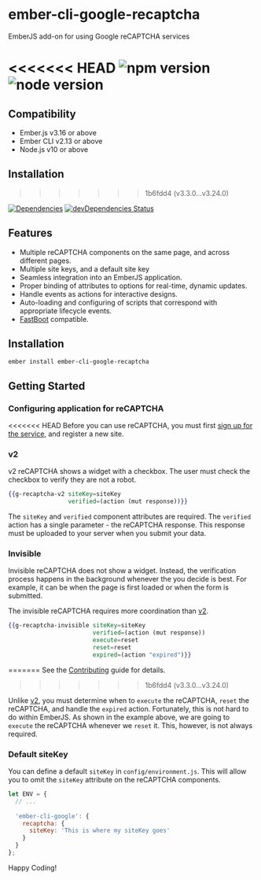 # ember-cli-google-recaptcha

EmberJS add-on for using Google reCAPTCHA services

<<<<<<< HEAD
![npm version](https://img.shields.io/npm/v/ember-cli-google-recaptcha.svg)
![node version](https://img.shields.io/node/v/ember-cli-google-recaptcha.svg)
=======

Compatibility
------------------------------------------------------------------------------

* Ember.js v3.16 or above
* Ember CLI v2.13 or above
* Node.js v10 or above


Installation
------------------------------------------------------------------------------
>>>>>>> 1b6fdd4 (v3.3.0...v3.24.0)

[![Dependencies](https://david-dm.org/onehilltech/ember-cli-google-recaptcha.svg)](https://david-dm.org/onehilltech/ember-cli-google-recaptcha)
[![devDependencies Status](https://david-dm.org/onehilltech/ember-cli-google-recaptcha/dev-status.svg)](https://david-dm.org/onehilltech/ember-cli-google-recaptcha?type=dev)

## Features

* Multiple reCAPTCHA components on the same page, and across different pages.
* Multiple site keys, and a default site key
* Seamless integration into an EmberJS application.
* Proper binding of attributes to options for real-time, dynamic updates.
* Handle events as actions for interactive designs.
* Auto-loading and configuring of scripts that correspond with appropriate lifecycle events.
* [FastBoot](https://www.ember-fastboot.com/) compatible.

## Installation

    ember install ember-cli-google-recaptcha
    
## Getting Started

### Configuring application for reCAPTCHA

<<<<<<< HEAD
Before you can use reCAPTCHA, you must first [sign up for the service](https://www.google.com/recaptcha), 
and register a new site. 

### v2

v2 reCAPTCHA shows a widget with a checkbox. The user must check the checkbox to verify they 
are not a robot.

```handlebars
{{g-recaptcha-v2 siteKey=siteKey
                 verified=(action (mut response))}}
```

The `siteKey` and `verified` component attributes are required. The `verified` action
has a single parameter -  the reCAPTCHA response. This response must be uploaded to your 
server when you submit your data.

### Invisible

Invisible reCAPTCHA does not show a widget. Instead, the verification process happens in the 
background whenever the you decide is best. For example, it can be when the page is first 
loaded or when the form is submitted. 

The invisible reCAPTCHA requires more coordination than [v2](#v2).

```handlebars
{{g-recaptcha-invisible siteKey=siteKey
                        verified=(action (mut response))
                        execute=reset
                        reset=reset
                        expired=(action "expired")}}
```
=======
See the [Contributing](CONTRIBUTING.md) guide for details.

>>>>>>> 1b6fdd4 (v3.3.0...v3.24.0)

Unlike [v2](#v2), you must determine when to `execute` the reCAPTCHA, `reset` the reCAPTCHA,
and handle the `expired` action. Fortunately, this is not hard to do within EmberJS. As shown
in the example above, we are going to `execute` the reCAPTCHA whenever we `reset` it. This, however,
is not always required.

### Default siteKey

You can define a default `siteKey` in `config/environment.js`. This will allow you to 
omit the `siteKey` attribute on the reCAPTCHA components.

```javascript 1.6
let ENV = {
  // ...
  
  'ember-cli-google': {
    recaptcha: {
      siteKey: 'This is where my siteKey goes'
    }
  }
};
```

Happy Coding!
